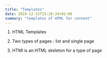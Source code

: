 ```yaml
---
title: "Templates"
date: 2019-12-31T15:28:24+01:00
summary: "templates of HTML for content"
---
```


1. HTML Templates

2. Two types of pages : list and single page

3. HTMl is an HTML skeleton for a type of page
